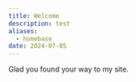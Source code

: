 ```yaml
---
title: Welcome
description: test
aliases:
  - homebase
date: 2024-07-05
---
```

Glad you found your way to my site.